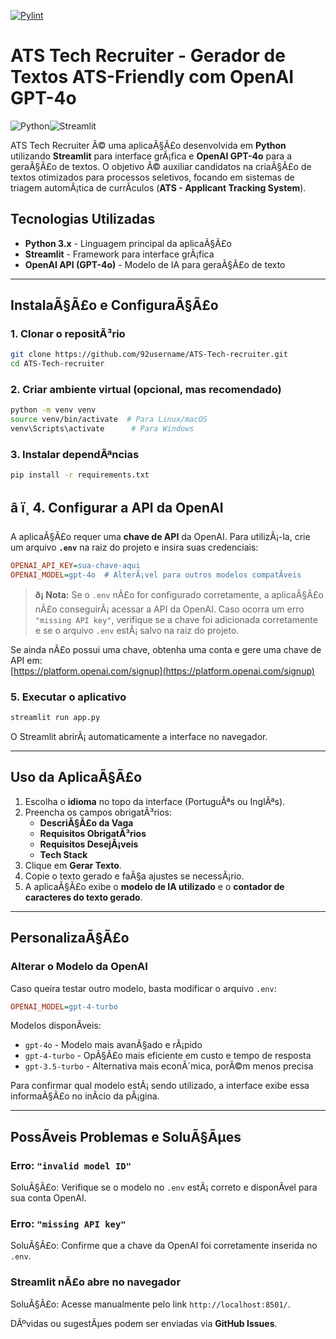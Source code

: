 [![Pylint](https://github.com/92username/ATS-Tech-recruiter/actions/workflows/pylint.yml/badge.svg)](https://github.com/92username/ATS-Tech-recruiter/actions/workflows/pylint.yml)
# ATS Tech Recruiter - Gerador de Textos ATS-Friendly com OpenAI GPT-4o

![Python](https://img.shields.io/badge/-Python-3776AB?style=for-the-badge&logo=python&logoColor=white)![Streamlit](https://img.shields.io/badge/Streamlit-%23FE4B4B.svg?style=for-the-badge&logo=streamlit&logoColor=white)

ATS Tech Recruiter Ã© uma aplicaÃ§Ã£o desenvolvida em **Python** utilizando **Streamlit** para interface grÃ¡fica e **OpenAI GPT-4o** para a geraÃ§Ã£o de textos. O objetivo Ã© auxiliar candidatos na criaÃ§Ã£o de textos otimizados para processos seletivos, focando em sistemas de triagem automÃ¡tica de currÃ­culos (**ATS - Applicant Tracking System**).

## Tecnologias Utilizadas
- **Python 3.x** - Linguagem principal da aplicaÃ§Ã£o
- **Streamlit** - Framework para interface grÃ¡fica
- **OpenAI API (GPT-4o)** - Modelo de IA para geraÃ§Ã£o de texto

---

## InstalaÃ§Ã£o e ConfiguraÃ§Ã£o

### 1. Clonar o repositÃ³rio
```bash
git clone https://github.com/92username/ATS-Tech-recruiter.git
cd ATS-Tech-recruiter
```

### 2. Criar ambiente virtual (opcional, mas recomendado)
```bash
python -m venv venv
source venv/bin/activate  # Para Linux/macOS
venv\Scripts\activate      # Para Windows
```

### 3. Instalar dependÃªncias
```bash
pip install -r requirements.txt
```

## â ï¸ 4. Configurar a API da OpenAI

A aplicaÃ§Ã£o requer uma **chave de API** da OpenAI. Para utilizÃ¡-la, crie um arquivo **`.env`** na raiz do projeto e insira suas credenciais:

```ini
OPENAI_API_KEY=sua-chave-aqui
OPENAI_MODEL=gpt-4o  # AlterÃ¡vel para outros modelos compatÃ­veis
```

> **ð¡ Nota:** Se o `.env` nÃ£o for configurado corretamente, a aplicaÃ§Ã£o nÃ£o conseguirÃ¡ acessar a API da OpenAI. Caso ocorra um erro `"missing API key"`, verifique se a chave foi adicionada corretamente e se o arquivo `.env` estÃ¡ salvo na raiz do projeto.

Se ainda nÃ£o possui uma chave, obtenha uma conta e gere uma chave de API em:  
[https://platform.openai.com/signup](https://platform.openai.com/signup)

### 5. Executar o aplicativo
```bash
streamlit run app.py
```
O Streamlit abrirÃ¡ automaticamente a interface no navegador.

---

## Uso da AplicaÃ§Ã£o
1. Escolha o **idioma** no topo da interface (PortuguÃªs ou InglÃªs).
2. Preencha os campos obrigatÃ³rios:
   - **DescriÃ§Ã£o da Vaga**
   - **Requisitos ObrigatÃ³rios**
   - **Requisitos DesejÃ¡veis**
   - **Tech Stack**
3. Clique em **Gerar Texto**.
4. Copie o texto gerado e faÃ§a ajustes se necessÃ¡rio.
5. A aplicaÃ§Ã£o exibe o **modelo de IA utilizado** e o **contador de caracteres do texto gerado**.

---

## PersonalizaÃ§Ã£o
### Alterar o Modelo da OpenAI
Caso queira testar outro modelo, basta modificar o arquivo `.env`:
```ini
OPENAI_MODEL=gpt-4-turbo
```
Modelos disponÃ­veis:
- `gpt-4o` - Modelo mais avanÃ§ado e rÃ¡pido
- `gpt-4-turbo` - OpÃ§Ã£o mais eficiente em custo e tempo de resposta
- `gpt-3.5-turbo` - Alternativa mais econÃ´mica, porÃ©m menos precisa

Para confirmar qual modelo estÃ¡ sendo utilizado, a interface exibe essa informaÃ§Ã£o no inÃ­cio da pÃ¡gina.

---

## PossÃ­veis Problemas e SoluÃ§Ãµes

### Erro: `"invalid model ID"`
SoluÃ§Ã£o: Verifique se o modelo no `.env` estÃ¡ correto e disponÃ­vel para sua conta OpenAI.

### Erro: `"missing API key"`
SoluÃ§Ã£o: Confirme que a chave da OpenAI foi corretamente inserida no `.env`.

### Streamlit nÃ£o abre no navegador
SoluÃ§Ã£o: Acesse manualmente pelo link `http://localhost:8501/`.
  
DÃºvidas ou sugestÃµes podem ser enviadas via **GitHub Issues**.
